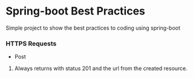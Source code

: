 # Spring-boot Best Practices
Simple project to show the best practices to coding using spring-boot

### HTTPS Requests

- Post 
1. Always returns with status 201 and the url from the created resource.
